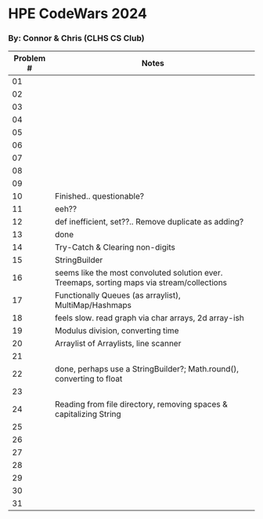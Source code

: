 # HPE CodeWars 2024
### By: Connor & Chris (CLHS CS Club)

|Problem #|Notes|
|---|-----------|
|01||
|02||
|03||
|04||
|05||
|06||
|07||
|08||
|09||
|10|Finished.. questionable?|
|11|eeh??|
|12|def inefficient, set??.. Remove duplicate as adding?|
|13|done|
|14|Try-Catch & Clearing non-digits|
|15|StringBuilder|
|16|seems like the most convoluted solution ever. Treemaps, sorting maps via stream/collections|
|17|Functionally Queues (as arraylist), MultiMap/Hashmaps|
|18|feels slow. read graph via char arrays, 2d array-ish|
|19|Modulus division, converting time|
|20|Arraylist of Arraylists, line scanner|
|21||
|22| done, perhaps use a StringBuilder?; Math.round(), converting to float|
|23||
|24|Reading from file directory, removing spaces & capitalizing String|
|25||
|26||
|27||
|28||
|29||
|30||
|31||
